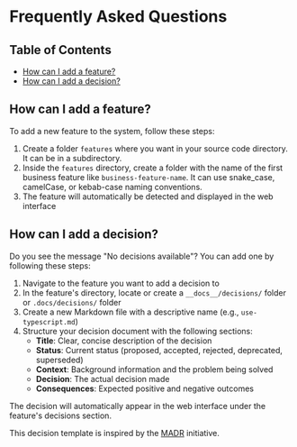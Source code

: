 # Frequently Asked Questions

## Table of Contents

- [How can I add a feature?](#how-can-i-add-a-feature)
- [How can I add a decision?](#how-can-i-add-a-decision)

## How can I add a feature?

To add a new feature to the system, follow these steps:

1. Create a folder `features` where you want in your source code directory. It can be in a subdirectory.
2. Inside the `features` directory, create a folder with the name of the first business feature like `business-feature-name`. It can use snake_case, camelCase, or kebab-case naming conventions.
3. The feature will automatically be detected and displayed in the web interface

## How can I add a decision?

Do you see the message "No decisions available"? You can add one by following these steps:

1. Navigate to the feature you want to add a decision to
2. In the feature's directory, locate or create a `__docs__/decisions/` folder or `.docs/decisions/` folder
3. Create a new Markdown file with a descriptive name (e.g., `use-typescript.md`)
4. Structure your decision document with the following sections:
   - **Title**: Clear, concise description of the decision
   - **Status**: Current status (proposed, accepted, rejected, deprecated, superseded)
   - **Context**: Background information and the problem being solved
   - **Decision**: The actual decision made
   - **Consequences**: Expected positive and negative outcomes

The decision will automatically appear in the web interface under the feature's decisions section.

This decision template is inspired by the [MADR](https://adr.github.io/madr/) initiative.
